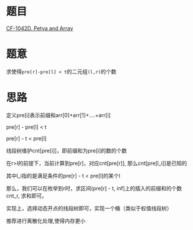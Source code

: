 # 题目
[CF-1042D. Petya and Array](https://codeforces.com/contest/1042/problem/D)

# 题意
求使得`pre[r]-pre[l] < t`的二元组`(l,r)`的个数

# 思路

定义pre[i]表示前缀和arr[0]+arr[1]+....+arr[i] 

pre[r] - pre[l] < t

pre[r] - t < pre[l] 


线段树维护cnt[pre[i]]，即前缀和为pre[i]的数的个数  

在r>l的前提下，当前计算到pre[r]，对应cnt[pre[r]], 那么cnt[pre[l_i]]是已知的  

其中l_i指的是满足条件的pre[r] - t < pre[l]的某个l  

那么，我们可以在枚举到r时，求区间(pre[r] - t, inf]上的插入的前缀和的个数cnt_r, 求和即可。  


实现上，选择动态开点的线段树即可，实现一个桶（类似于权值线段树）  
  

推荐进行离散化处理,使得内存更小